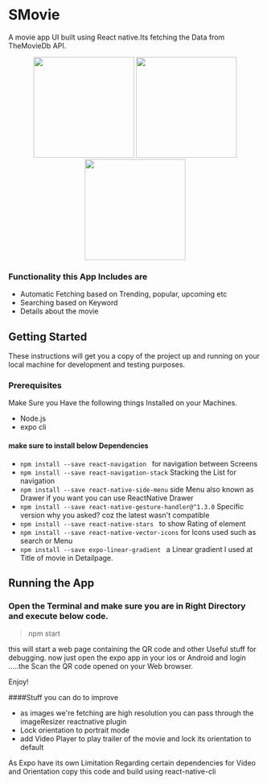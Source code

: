 # SMovie
A movie app UI built using React native.Its fetching the Data from TheMovieDb API.

<p align="center">
 <img  src="https://user-images.githubusercontent.com/19578447/68879365-32640980-0701-11ea-8243-4cfcb8328063.jpg" width="200">
 <img  src="https://user-images.githubusercontent.com/19578447/68879418-49a2f700-0701-11ea-92a1-fd9cdf2d356e.jpg" width="200">
 <img  src="https://user-images.githubusercontent.com/19578447/68879424-4ad42400-0701-11ea-948c-39bde8670558.jpg" width="200">
</p>

### Functionality this App Includes are
- Automatic Fetching based on Trending, popular, upcoming etc
- Searching based on Keyword
- Details about the movie

## Getting Started
These instructions will get you a copy of the project up and running on your local machine for development and testing purposes.

### Prerequisites
Make Sure you Have the following things Installed on your Machines.

- Node.js
- expo cli

#### make sure to install below Dependencies

- `npm install --save react-navigation ` for navigation between Screens
- `npm install --save react-navigation-stack` Stacking the List for navigation
- `npm install --save react-native-side-menu` side Menu also known as Drawer if you want you can use ReactNative Drawer
- `npm install --save react-native-gesture-handler@^1.3.0` Specific version why you asked? coz the latest wasn't compatible 
- `npm install --save react-native-stars ` to show Rating of element
- `npm install --save react-native-vector-icons` for Icons used such as search or Menu 
- `npm install --save expo-linear-gradient ` a Linear gradient I used at Title of movie in Detailpage.

## Running the App
### Open the Terminal and make sure you are in Right Directory and execute below code.
  > npm start
  
 this will start a web page containing the QR code and other Useful stuff for debugging.
 now just open the expo app in your ios or Android and login .....the Scan the QR code opened on your Web browser.

Enjoy!

####Stuff you can do to improve
- as images we're fetching are high resolution you can pass through the imageResizer reactnative plugin 
- Lock orientation to portrait mode
- add Video Player to play trailer of the movie and lock its orientation to default

As Expo have its own Limitation Regarding certain dependencies for Video and Orientation copy this code and build using react-native-cli  




